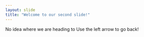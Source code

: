 ```yaml
---
layout: slide
title: "Welcome to our second slide!"
---
```

No idea where we are heading to
Use the left arrow to go back!
